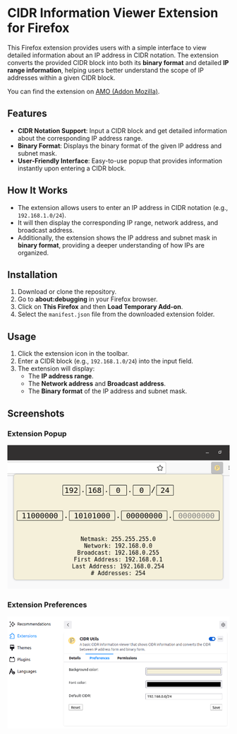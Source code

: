 # CIDR Information Viewer Extension for Firefox

This Firefox extension provides users with a simple interface to view detailed information about an IP address in CIDR notation. The extension converts the provided CIDR block into both its **binary format** and detailed **IP range information**, helping users better understand the scope of IP addresses within a given CIDR block.

You can find the extension on [AMO (Addon Mozilla)](https://addons.mozilla.org/en-US/firefox/addon/cidr-utils/).

## Features

- **CIDR Notation Support**: Input a CIDR block and get detailed information about the corresponding IP address range.
- **Binary Format**: Displays the binary format of the given IP address and subnet mask.
- **User-Friendly Interface**: Easy-to-use popup that provides information instantly upon entering a CIDR block.
  
## How It Works

- The extension allows users to enter an IP address in CIDR notation (e.g., `192.168.1.0/24`).
- It will then display the corresponding IP range, network address, and broadcast address.
- Additionally, the extension shows the IP address and subnet mask in **binary format**, providing a deeper understanding of how IPs are organized.

## Installation

1. Download or clone the repository.
2. Go to **about:debugging** in your Firefox browser.
3. Click on **This Firefox** and then **Load Temporary Add-on**.
4. Select the `manifest.json` file from the downloaded extension folder.

## Usage

1. Click the extension icon in the toolbar.
2. Enter a CIDR block (e.g., `192.168.1.0/24`) into the input field.
3. The extension will display:
   - The **IP address range**.
   - The **Network address** and **Broadcast address**.
   - The **Binary format** of the IP address and subnet mask.
  
## Screenshots

### Extension Popup
![Extension popup](/screenshots/popup.png)

### Extension Preferences
![Extension preferences](/screenshots/preferences.png)
